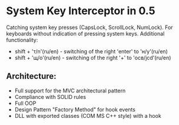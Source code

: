 # System Key Interceptor in 0.5

Catching system key presses (CapsLock, ScrollLock, NumLock). For keyboards without indication of pressing system keys.
Additional functionality: 
* shift + 'т/n'(ru/en) - switching of the right 'enter' to 'н/y'(ru/en)
* shift + 'щ/o'(ru/en) - switching of the right '+' to 'осв/jcd'(ru/en)

## Architecture:
* Full support for the MVC architectural pattern
* Compliance with SOLID rules
* Full OOP
* Design Pattern "Factory Method" for hook events
* DLL with exported classes (COM MS C++ style) with a hook
